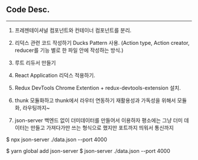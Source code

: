 ## Code Desc.

----

1. 프레젠테이셔널 컴포넌트와 컨테이너 컴포넌트를 분리.

2. 리덕스 관련 코드 작성하기
Ducks Pattern 사용. (Action type, Action creator, reducer를 기능 별로 한 파일 안에 작성하는 방식.)

3. 루트 리듀서 만들기 

4. React Application 리덕스 적용하기.

5. Redux DevTools Chrome Extention + redux-devtools-extension 설치.

6. thunk 모듈화하고 thunk에서 라우터 연동하기 
재활용성과 가독성을 위해서 모듈화, 라우팅까지~

7. json-server 
백엔드 없이 더미데이터를 만들어서 이용하자 
평소에는 그냥 더미 데이터는 만들고 가져다가만 쓰는 형식으로 했지만 포트까지 띄워서 통신까지 

$ npx json-server ./data.json --port 4000

$ yarn global add json-server
$ json-server ./data.json --port 4000

